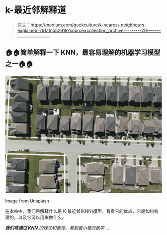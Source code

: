 # k-最近邻解释道

> 原文：<https://medium.com/geekculture/k-nearest-neighbours-explained-761afc552918?source=collection_archive---------20----------------------->

## 🏠🏠简单解释一下 KNN，最容易理解的机器学习模型之一🏠🏠

![](img/a4e53d8acbdcabcf2bfa4fa51a9d9239.png)

Image from [Unsplash](https://unsplash.com/photos/4s3M-zTxLdw)

在本帖中，我们将解释什么是 K-最近邻(KNN)模型，看看它的优点，它是如何构建的，以及它可以用来做什么。

***我们将通过 KNN*** *的理论和直觉，看到最小量的数学* …